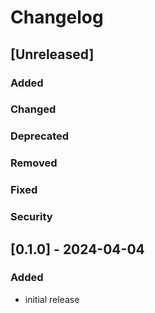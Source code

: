 # Changelog

## [Unreleased]
### Added

### Changed

### Deprecated

### Removed

### Fixed

### Security

## [0.1.0] - 2024-04-04
### Added
- initial release
